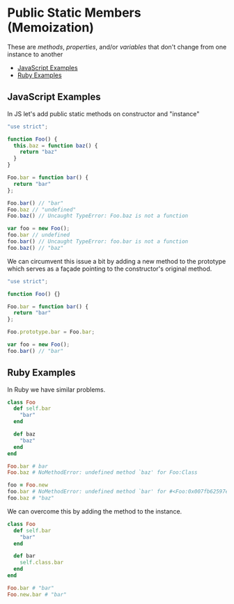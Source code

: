 # Public Static Members (Memoization)

These are _methods_, _properties_, and/or _variables_ that don't change from one instance to another

* [JavaScript Examples](#javascript-examples)
* [Ruby Examples](#ruby-examples)

## JavaScript Examples

In JS let's add public static methods on constructor and "instance"

```JavaScript
"use strict";

function Foo() {
  this.baz = function baz() {
    return "baz"
  }
}

Foo.bar = function bar() {
  return "bar"
};

Foo.bar() // "bar"
Foo.baz // "undefined"
Foo.baz() // Uncaught TypeError: Foo.baz is not a function

var foo = new Foo();
foo.bar // undefined
foo.bar() // Uncaught TypeError: foo.bar is not a function
foo.baz() // "baz"
```

We can circumvent this issue a bit by adding a new method to the prototype
which serves as a façade pointing to the constructor's original method.

```JavaScript
"use strict";

function Foo() {}

Foo.bar = function bar() {
  return "bar"
};

Foo.prototype.bar = Foo.bar;

var foo = new Foo();
foo.bar() // "bar"
```

## Ruby Examples

In Ruby we have similar problems.

```Ruby
class Foo
  def self.bar
    "bar"
  end

  def baz
    "baz"
  end
end

Foo.bar # bar
Foo.baz # NoMethodError: undefined method `baz' for Foo:Class

foo = Foo.new
foo.bar # NoMethodError: undefined method `bar' for #<Foo:0x007fb62597ecc0>
foo.baz # "baz"
```

We can overcome this by adding the method to the instance.

```Ruby
class Foo
  def self.bar
    "bar"
  end

  def bar
    self.class.bar
  end
end

Foo.bar # "bar"
Foo.new.bar # "bar"
```
